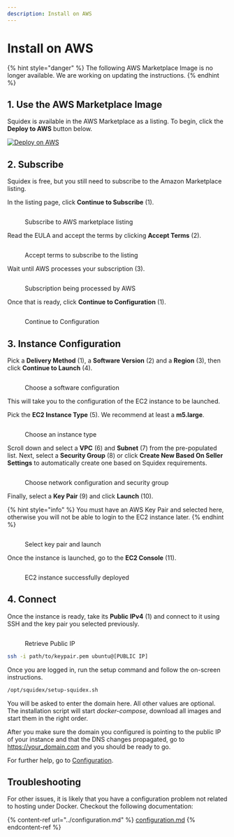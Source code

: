```yaml
---
description: Install on AWS
---
```


# Install on AWS

{% hint style="danger" %}
The following AWS Marketplace Image is no longer available. We are working on updating the instructions.
{% endhint %}

## 1. Use the AWS Marketplace Image

Squidex is available in the AWS Marketplace as a listing. To begin, click the **Deploy to AWS** button below.

[![Deploy on AWS](https://img.shields.io/badge/-Deploy%20to%20AWS-232F3E?style=for-the-badge\&logo=amazon-aws\&logoColor=ffffff)](https://aws.amazon.com/marketplace/pp/prodview-zvohj6i2bye7w)

## 2. Subscribe

Squidex is free, but you still need to subscribe to the Amazon Marketplace listing.

In the listing page, click **Continue to Subscribe** (1).

<div align="left">

<figure><img src="../../../.gitbook/assets/2023-05-02_11-45.png" alt=""><figcaption><p>Subscribe to AWS marketplace listing</p></figcaption></figure>

</div>

Read the EULA and accept the terms by clicking **Accept Terms** (2).

<div align="left">

<figure><img src="../../../.gitbook/assets/2023-05-02_11-48.png" alt=""><figcaption><p>Accept terms to subscribe to the listing</p></figcaption></figure>

</div>

Wait until AWS processes your subscription (3).

<div align="left">

<figure><img src="../../../.gitbook/assets/2023-05-02_11-49.png" alt=""><figcaption><p>Subscription being processed by AWS</p></figcaption></figure>

</div>

Once that is ready, click **Continue to Configuration** (1).

<div align="left">

<figure><img src="../../../.gitbook/assets/2023-05-02_11-51.png" alt=""><figcaption><p>Continue to Configuration</p></figcaption></figure>

</div>

## 3. Instance Configuration

Pick a **Delivery Method** (1), a **Software Version** (2) and a **Region** (3), then click **Continue to Launch** (4).

<div align="left">

<figure><img src="../../../.gitbook/assets/2023-05-02_14-06.png" alt=""><figcaption><p>Choose a software configuration</p></figcaption></figure>

</div>

This will take you to the configuration of the EC2 instance to be launched.

Pick the **EC2 Instance Type** (5). We recommend at least a **m5.large**.

<div align="left">

<figure><img src="../../../.gitbook/assets/2023-05-04_17-06.png" alt=""><figcaption><p>Choose an instance type</p></figcaption></figure>

</div>

Scroll down and select a **VPC** (6) and **Subnet** (7) from the pre-populated list. Next, select a **Security Group** (8) or click **Create New Based On Seller Settings** to automatically create one based on Squidex requirements.&#x20;

<figure><img src="../../../.gitbook/assets/2023-05-04_17-10.png" alt=""><figcaption><p>Choose network configuration and security group</p></figcaption></figure>

Finally, select a **Key Pair** (9) and click **Launch** (10).&#x20;

{% hint style="info" %}
You must have an AWS Key Pair and selected here, otherwise you will not be able to login to the EC2 instance later.
{% endhint %}

<div align="left">

<figure><img src="../../../.gitbook/assets/2023-05-04_17-19.png" alt=""><figcaption><p>Select key pair and launch</p></figcaption></figure>

</div>

Once the instance is launched, go to the **EC2 Console** (11).

<figure><img src="../../../.gitbook/assets/2023-05-02_15-19.png" alt=""><figcaption><p>EC2 instance successfully deployed</p></figcaption></figure>

## 4. Connect

Once the instance is ready, take its **Public IPv4** (1) and connect to it using SSH and the key pair you selected previously.

<figure><img src="../../../.gitbook/assets/2023-05-02_15-15.png" alt=""><figcaption><p>Retrieve Public IP</p></figcaption></figure>

```bash
ssh -i path/to/keypair.pem ubuntu@[PUBLIC IP]
```

Once you are logged in, run the setup command and follow the on-screen instructions.

```bash
/opt/squidex/setup-squidex.sh
```

You will be asked to enter the domain here. All other values are optional. The installation script will start _docker-compose,_ download all images and start them in the right order.

After you make sure the domain you configured is pointing to the public IP of your instance and that the DNS changes propagated, go to [https://your\_domain.com](https://your\_domain.com) and you should be ready to go.

For further help, go to [Configuration](https://docs.squidex.io/01-getting-started/installation/configuration).

## Troubleshooting

For other issues, it is likely that you have a configuration problem not related to hosting under Docker. Checkout the following documentation:

{% content-ref url="../configuration.md" %}
[configuration.md](../configuration.md)
{% endcontent-ref %}
